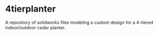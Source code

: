 # 4tierplanter
A repository of solidworks files modeling a custom design for a 4-tiered indoor/outdoor cedar planter. 
